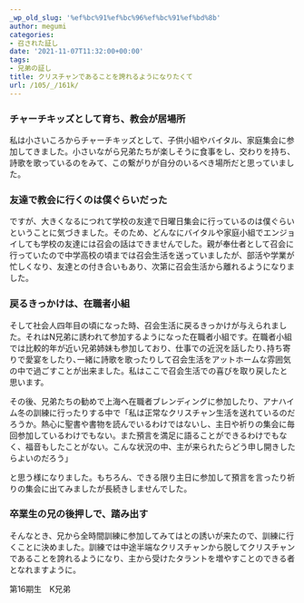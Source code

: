 ```yaml
---
_wp_old_slug: '%ef%bc%91%ef%bc%96%ef%bc%91%ef%bd%8b'
author: megumi
categories:
- 召された証し
date: '2021-11-07T11:32:00+00:00'
tags:
- 兄弟の証し
title: クリスチャンであることを誇れるようになりたくて
url: /105/_/161k/
---
```

### チャーチキッズとして育ち、教会が居場所

私は小さいころからチャーチキッズとして、子供小組やバイタル、家庭集会に参加してきました。小さいながら兄弟たちが楽しそうに食事をし、交わりを持ち、詩歌を歌っているのをみて、この繋がりが自分のいるべき場所だと思っていました。

### 友達で教会に行くのは僕ぐらいだった

ですが、大きくなるにつれて学校の友達で日曜日集会に行っているのは僕ぐらいということに気づきました。そのため、どんなにバイタルや家庭小組でエンジョイしても学校の友達には召会の話はできませんでした。親が奉仕者として召会に行っていたので中学高校の頃までは召会生活を送っていましたが、部活や学業が忙しくなり、友達との付き合いもあり、次第に召会生活から離れるようになりました。

### 戻るきっかけは、在職者小組

そして社会人四年目の頃になった時、召会生活に戻るきっかけが与えられました。それはN兄弟に誘われて参加するようになった在職者小組です。在職者小組では比較的年が近い兄弟姉妹も参加しており、仕事での近況を話したり､持ち寄りで愛宴をしたり､一緒に詩歌を歌ったりして召会生活をアットホームな雰囲気の中で過ごすことが出来ました。私はここで召会生活での喜びを取り戻したと思います。

その後、兄弟たちの勧めで上海へ在職者ブレンディングに参加したり、アナハイム冬の訓練に行ったりする中で「私は正常なクリスチャン生活を送れているのだろうか。熱心に聖書や書物を読んでいるわけではないし、主日や祈りの集会に毎回参加しているわけでもない。また預言を満足に語ることができるわけでもなく、福音もしたことがない。こんな状況の中、主が来られたらどう申し開きしたらよいのだろう」

と思う様になりました。もちろん、できる限り主日に参加して預言を言ったり祈りの集会に出てみましたが長続きしませんでした。

### 卒業生の兄の後押しで、踏み出す

そんなとき、兄から全時間訓練に参加してみてはとの誘いが来たので、訓練に行くことに決めました。訓練では中途半端なクリスチャンから脱してクリスチャンであることを誇れるようになり、主から受けたタラントを増やすことのできる者となれますように。

第16期生　K兄弟